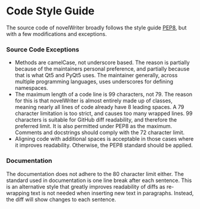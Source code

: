# Code Style Guide

The source code of novelWriter broadly follows the style guide [PEP8](https://www.python.org/dev/peps/pep-0008/), but with a few modifications and exceptions.

### Source Code Exceptions

* Methods are camelCase, not underscore based.
  The reason is partially because of the maintainers personal preference, and partially because that is what Qt5 and PyQt5 uses.
  The maintainer generally, across multiple programming languages, uses underscores for defining namespaces.
* The maximum length of a code line is 99 characters, not 79.
  The reason for this is that novelWriter is almost entirely made up of classes, meaning nearly all lines of code already have 8 leading spaces.
  A 79 character limitation is too strict, and causes too many wrapped lines.
  99 characters is suitable for GitHub diff readability, and therefore the preferred limit.
  It is also permitted under PEP8 as the maximum.
  Comments and docstrings should comply with the 72 character limit.
* Aligning code with additional spaces is acceptable in those cases where it improves readability.
  Otherwise, the PEP8 standard should be applied.

### Documentation

The documentation does not adhere to the 80 character limit either.
The standard used in documentation is one line break after each sentence.
This is an alternative style that greatly improves readability of diffs as re-wrapping text is not needed when inserting new text in paragraphs.
Instead, the diff will show changes to each sentence.

